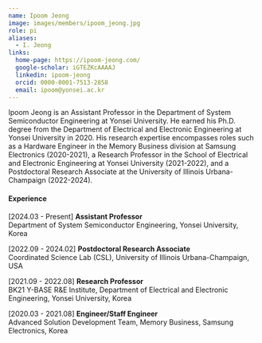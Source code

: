 ```yaml
---
name: Ipoom Jeong
image: images/members/ipoom_jeong.jpg
role: pi
aliases:
  - I. Jeong
links:
  home-page: https://ipoom-jeong.com/
  google-scholar: iGTEZKcAAAAJ
  linkedin: ipoom-jeong
  orcid: 0000-0001-7513-2858
  email: ipoom@yonsei.ac.kr
---
```


Ipoom Jeong is an Assistant Professor in the Department of System Semiconductor Engineering at Yonsei University. He earned his Ph.D. degree from the Department of Electrical and Electronic Engineering at Yonsei University in 2020. His research expertise encompasses roles such as a Hardware Engineer in the Memory Business division at Samsung Electronics (2020-2021), a Research Professor in the School of Electrical and Electronic Engineering at Yonsei University (2021-2022), and a Postdoctoral Research Associate at the University of Illinois Urbana-Champaign (2022-2024).

#### **Experience**

[2024.03 - Present] **Assistant Professor**<br> 
Department of System Semiconductor Engineering, Yonsei University, Korea

[2022.09 - 2024.02] **Postdoctoral Research Associate**<br>
Coordinated Science Lab (CSL), University of Illinois Urbana-Champaign, USA

[2021.09 - 2022.08] **Research Professor**<br>
BK21 Y-BASE R&E Institute, Department of Electrical and Electronic Engineering, Yonsei University, Korea

[2020.03 - 2021.08] **Engineer/Staff Engineer**<br>
Advanced Solution Development Team, Memory Business, Samsung Electronics, Korea
